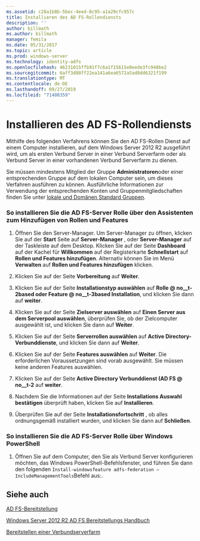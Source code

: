 ```yaml
---
ms.assetid: c28a1b8b-5bec-4eed-8c95-a1a29cfc957c
title: Installieren des AD FS-Rollendiensts
description: ''
author: billmath
ms.author: billmath
manager: femila
ms.date: 05/31/2017
ms.topic: article
ms.prod: windows-server
ms.technology: identity-adfs
ms.openlocfilehash: 46231015ffb91f7c6a1f15615e0eede3fc948be2
ms.sourcegitcommit: 6aff3d88ff22ea141a6ea6572a5ad8dd6321f199
ms.translationtype: MT
ms.contentlocale: de-DE
ms.lasthandoff: 09/27/2019
ms.locfileid: "71408359"
---
```

# <a name="install-the-ad-fs-role-service"></a>Installieren des AD FS-Rollendiensts

Mithilfe des folgenden Verfahrens können Sie den AD FS-Rollen Dienst auf einem Computer installieren, auf dem Windows Server 2012 R2 ausgeführt wird, um als ersten Verbund Server in einer Verbund Serverfarm oder als Verbund Server in einer vorhandenen Verbund Serverfarm zu dienen.  
  
Sie müssen mindestens Mitglied der Gruppe **Administratoren**oder einer entsprechenden Gruppe auf dem lokalen Computer sein, um dieses Verfahren ausführen zu können.  Ausführliche Informationen zur Verwendung der entsprechenden Konten und Gruppenmitgliedschaften finden Sie unter [lokale und Domänen Standard Gruppen](https://go.microsoft.com/fwlink/?LinkId=83477).   
  
### <a name="to-install-the-ad-fs-server-role-via-the-add-roles-and-features-wizard"></a>So installieren Sie die AD FS-Server Rolle über den Assistenten zum Hinzufügen von Rollen und Features  
  
1.  Öffnen Sie den Server-Manager. Um Server-Manager zu öffnen, klicken Sie auf der **Start** Seite auf **Server-Manager** , oder **Server-Manager** auf der Taskleiste auf dem Desktop. Klicken Sie auf der Seite **Dashboard** auf der Kachel für **Willkommen** auf der Registerkarte **Schnellstart** auf **Rollen und Features hinzufügen**. Alternativ können Sie im Menü **Verwalten** auf **Rollen und Features hinzufügen** klicken.  
  
2.  Klicken Sie auf der Seite **Vorbereitung** auf **Weiter**.  
  
3.  Klicken Sie auf der Seite **Installationstyp auswählen** auf **Rolle @ no__t-2based oder Feature @ no__t-3based Installation**, und klicken Sie dann auf **weiter**.  
  
4.  Klicken Sie auf der Seite  **Zielserver auswählen** auf **Einen Server aus dem Serverpool auswählen**, überprüfen Sie, ob der Zielcomputer ausgewählt ist, und klicken Sie dann auf **Weiter**.  
  
5.  Klicken Sie auf der Seite **Serverrollen auswählen** auf **Active Directory-Verbunddienste**, und klicken Sie dann auf **Weiter**.  
  
6.  Klicken Sie auf der Seite **Features auswählen** auf **Weiter**. Die erforderlichen Voraussetzungen sind vorab ausgewählt. Sie müssen keine anderen Features auswählen.  
  
7.  Klicken Sie auf der Seite **Active Directory Verbunddienst \(AD FS @ no__t-2** auf **weiter**.  
  
8.  Nachdem Sie die Informationen auf der Seite **Installations Auswahl bestätigen** überprüft haben, klicken Sie auf **Installieren**.  
  
9. Überprüfen Sie auf der Seite **Installationsfortschritt** , ob alles ordnungsgemäß installiert wurden, und klicken Sie dann auf **Schließen**.  
  
### <a name="to-install-the-ad-fs-server-role-via-windows-powershell"></a>So installieren Sie die AD FS-Server Rolle über Windows PowerShell  
  
1.  Öffnen Sie auf dem Computer, den Sie als Verbund Server konfigurieren möchten, das Windows PowerShell-Befehlsfenster, und führen Sie dann den folgenden `Install-windowsfeature adfs-federation –IncludeManagementTools`Befehl aus:.  
  
## <a name="see-also"></a>Siehe auch 

[AD FS-Bereitstellung](../../ad-fs/AD-FS-Deployment.md)  

[Windows Server 2012 R2 AD FS Bereitstellungs Handbuch](../../ad-fs/deployment/Windows-Server-2012-R2-AD-FS-Deployment-Guide.md)  
 
[Bereitstellen einer Verbundserverfarm](../../ad-fs/deployment/Deploying-a-Federation-Server-Farm.md)  
  


